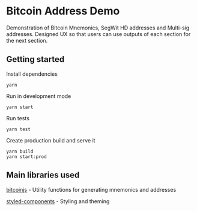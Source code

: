 # Bitcoin Address Demo

Demonstration of Bitcoin Mnemonics, SegWit HD addresses and Multi-sig addresses.
Designed UX so that users can use outputs of each section for the next section. 

## Getting started

Install dependencies

```
yarn
```

Run in development mode

```
yarn start
```

Run tests

```
yarn test
```

Create production build and serve it
```
yarn build
yarn start:prod
```

## Main libraries used
[bitcoinjs](https://github.com/bitcoinjs/bitcoinjs-lib) - Utility functions for generating mnemonics and addresses

[styled-components](https://github.com/styled-components/styled-components) - Styling and theming

